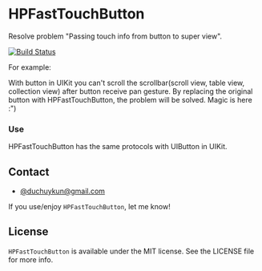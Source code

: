 # HPFastTouchButton
Resolve problem "Passing touch info from button to super view".

[![Build Status](https://travis-ci.org/huyphams/HPFastTouchButton.svg)](https://travis-ci.org/huyphams/HPFastTouchButton)

For example:

With button in UIKit you can't scroll the scrollbar(scroll view, table view, collection view) after button receive pan gesture. By replacing the original button with HPFastTouchButton, the problem will be solved.
Magic is here :")

### Use

HPFastTouchButton has the same protocols with UIButton in UIKit.

## Contact

- [@duchuykun@gmail.com](http://facebook.com/huyphams)

If you use/enjoy `HPFastTouchButton`, let me know!

## License

`HPFastTouchButton` is available under the MIT license. See the LICENSE file for more info.
